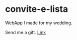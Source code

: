 # convite-e-lista
WebApp I made for my wedding.

Send me a gift.
[Link](https://convite-e-lista.vercel.app)
